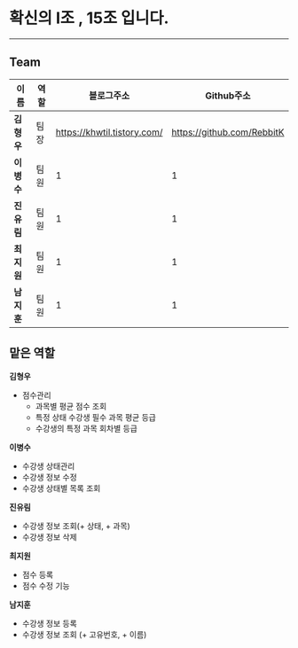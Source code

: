 # 확신의 I조 , 15조 입니다.

---
## Team 

이름| 역할 |블로그주소|Github주소
---|----|---|---
**김형우**| 팀장 | https://khwtil.tistory.com/ | https://github.com/RebbitK
**이병수**| 팀원 |1|1
**진유림**| 팀원 |1|1
**최지원**| 팀원 |1|1
**남지훈**| 팀원 |1|1


## 맡은 역할

**김형우**

-  점수관리
   - 과목별 평균 점수 조회
   - 특정 상태 수강생 필수 과목 평균 등급
   - 수강생의 특정 과목 회차별 등급


**이병수**

- 수강생 상태관리
- 수강생 정보 수정
- 수강생 상태별 목록 조회


**진유림**

- 수강생 정보 조회(+ 상태, + 과목)
- 수강생 정보 삭제

**최지원**

- 점수 등록
- 점수 수정 기능

**남지훈**

- 수강생 정보 등록
- 수강생 정보 조회 (+ 고유번호, + 이름)
